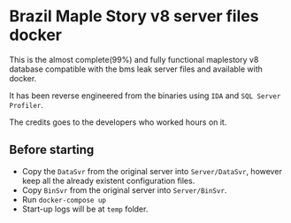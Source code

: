 
# Brazil Maple Story v8 server files docker

This is the almost complete(99%) and fully functional maplestory v8 database compatible with the bms leak server files and available with docker.

It has been reverse engineered from the binaries using `IDA` and `SQL Server Profiler`.

The credits goes to the developers who worked hours on it.


## Before starting

- Copy the `DataSvr` from the original server into `Server/DataSvr`, however keep all the already existent configuration files.
- Copy `BinSvr` from the original server into `Server/BinSvr`.
- Run `docker-compose up`
- Start-up logs will be at `temp` folder.

